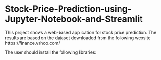 # Stock-Price-Prediction-using-Jupyter-Notebook-and-Streamlit

This project shows a web-based application for stock price prediction.
The results are based on the dataset downloaded from the following website
https://finance.yahoo.com/

The user should install the following libraries:
